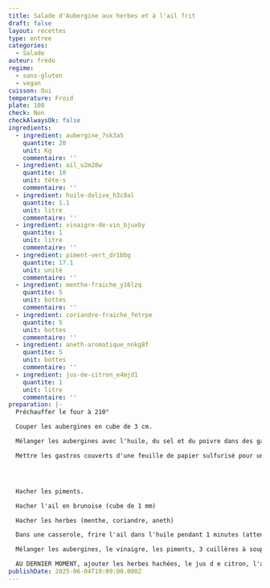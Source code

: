 ```yaml
---
title: Salade d'Aubergine aux herbes et à l'ail frit
draft: false
layout: recettes
type: entree
categories:
  - Salade
auteur: frédo
regime:
  - sans-gluten
  - vegan
cuisson: Oui
temperature: Froid
plate: 100
check: Non
checkAlwaysOk: false
ingredients:
  - ingredient: aubergine_7sk3a5
    quantite: 20
    unit: Kg
    commentaire: ''
  - ingredient: ail_u2m28w
    quantite: 10
    unit: tête·s
    commentaire: ''
  - ingredient: huile-dolive_h3c8al
    quantite: 1.1
    unit: litre
    commentaire: ''
  - ingredient: vinaigre-de-vin_bjuxby
    quantite: 1
    unit: litre
    commentaire: ''
  - ingredient: piment-vert_dr1bbg
    quantite: 17.1
    unit: unité
    commentaire: ''
  - ingredient: menthe-fraiche_y16lzq
    quantite: 5
    unit: bottes
    commentaire: ''
  - ingredient: coriandre-fraiche_fetrpe
    quantite: 5
    unit: bottes
    commentaire: ''
  - ingredient: aneth-aromatique_nnkg8f
    quantite: 5
    unit: bottes
    commentaire: ''
  - ingredient: jus-de-citron_e4mjd1
    quantite: 1
    unit: litre
    commentaire: ''
preparation: |-
  Préchauffer le four à 210°

  Couper les aubergines en cube de 3 cm.

  Mélanger les aubergines avec l'huile, du sel et du poivre dans des gastros.

  Mettre les gastros couverts d'une feuille de papier sulfurisé pour une durée de 35 minutes.




  Hacher les piments.

  Hacher l'ail en brunoise (cube de 1 mm)

  Hacher les herbes (menthe, coriandre, aneth)

  Dans une casserole, frire l'ail dans l'huile pendant 1 minutes (attention de ne pas faire cuire l'ail trop longtemps car il deviendrait amer. verser le tout dans un chinois en prenant soin de récupérer l'huile de friture qui sera aussi utilisée par la suite.

  Mélanger les aubergines, le vinaigre, les piments, 3 cuillères à soupe d'huile de friture.

  AU DERNIER MOMENT, ajouter les herbes hachées, le jus d e citron, l'ail frit.
publishDate: 2025-06-04T19:09:00.000Z
---
```


